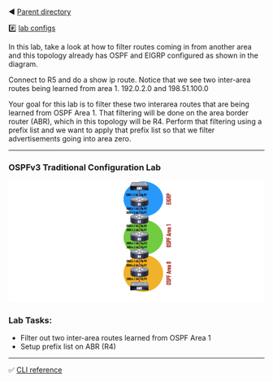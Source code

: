 ◀️ [Parent directory](../) 

#️⃣ [lab configs](./ospf+trad+config.yaml)

In this lab, take a look at how to filter routes coming in from another area and this topology already has OSPF and EIGRP configured as shown in the diagram.

Connect to R5 and do a show ip route.  Notice that we see two inter-area routes being learned from area 1.
192.0.2.0 and 198.51.100.0

Your goal for this lab is to filter these two interarea routes that are being learned from OSPF Area 1.  That filtering will be done on the area border router (ABR), which in this topology will be R4.  Perform that filtering using a prefix list and we want to apply that prefix list so that we filter advertisements going into area zero.

---

### OSPFv3 Traditional Configuration Lab

![Lab topology](https://github.com/tech-zero/assets/blob/main/images/traditional-ospfv3.png)

### Lab Tasks:
- Filter out two inter-area routes learned from OSPF Area 1
- Setup prefix list on ABR (R4)

---

:white_check_mark: [CLI reference](https://github.com/tech-zero/assets/blob/main/solutions/32b-ospf-rfilter.md)
